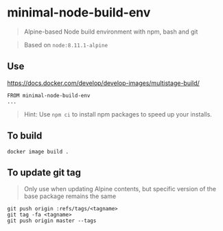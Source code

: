 # minimal-node-build-env

> Alpine-based Node build environment with npm, bash and git

> Based on `node:8.11.1-alpine`

## Use

https://docs.docker.com/develop/develop-images/multistage-build/

```
FROM minimal-node-build-env
...
```

> Hint: Use `npm ci` to install npm packages to speed up your installs.

## To build

```
docker image build .
```

## To update git tag

> Only use when updating Alpine contents, but specific version of the base package remains the same

```
git push origin :refs/tags/<tagname>
git tag -fa <tagname>
git push origin master --tags
```
